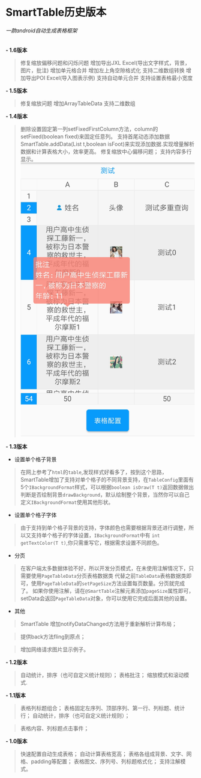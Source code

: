 # SmartTable历史版本

###### 一款android自动生成表格框架

**- 1.6版本**

> 修复缩放偏移问题和闪烁问题
> 增加导出JXL Excel(导出文字样式，背景，图片，批注)
> 增加单元格合并
> 增加左上角空隙格式化
> 支持二维数组转换
> 增加导出POI Excel(导入图表示例)
> 支持自动单元合并
> 支持设置表格最小宽度



**- 1.5版本**

> 修复缩放问题
> 增加ArrayTableData 支持二维数组

**- 1.4版本**

> 删除设置固定第一列setFixedFirstColumn方法，column的setFixed(boolean fixed)来固定任意列。
>支持首尾动态添加数据SmartTable.addData(List<T> t,boolean isFoot)来实现添加数据.实现增量解析数据和计算表格大小，效率更高。
> 修复缩放中心偏移问题；
> 支持内容多行显示。
![内容多行显示](/img/multline.jpg)
	

**- 1.3版本**

- 设置单个格子背景

>  在网上参考了```html```的```table```,发现样式好看多了，按到这个思路，SmartTable增加了支持对单个格子的不同背景支持，在```TableConfig```里面有5个```IBackgroundFormat```样式，可以根据```boolean isDraw(T t)```返回数据做出判断是否绘制背景```drawBackground```，默认绘制整个背景，当然你可以自己定义```IBackgroundFormat```使用其他形状。

- 设置单个格子字体

> 由于支持到单个格子背景的支持，字体颜色也需要根据背景还进行调整，所以又支持单个格子的字体设置，```IBackgroundFormat```中有 ```int getTextColor(T t)```,你只需重写它，根据需求设置不同颜色。

- 分页

> 在客户端太多数据体验不好，所以开发分页模式，在未使用注解情况下，只需要使用```PageTableData```分页表格数据类 代替之前```TableData```表格数据类即可，使用```PageTableData```的```setPageSize```方法设置每页数量。分页就完成了。
如果你使用注解，请在```@SmartTable```注解元素添加```pageSize```属性即可，setData会返回```PageTableData```对象，你可以使用它完成后面其他的设置。

- 其他

> SmartTable 增加notifyDataChanged方法用于重新解析计算布局；

> 提供back方法fling到原点；

> 增加网络请求图片显示例子。

**- 1.2版本**

> 自动统计，排序（也可自定义统计规则）；
>  表格批注；
> 缩放模式和滚动模式.

**- 1.1版本**

>  表格列标题组合；
>  表格固定左序列、顶部序列、第一行、列标题、统计行；
>  自动统计，排序（也可自定义统计规则）；

>  表格内容、列标题点击事件；



**- 1.0版本**

>  快速配置自动生成表格；
>  自动计算表格宽高；
>  表格各组成背景、文字、网格、padding等配置；
>  表格图文、序列号、列标题格式化；
>  支持注解模式。
